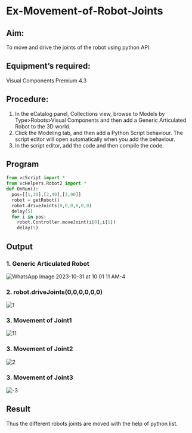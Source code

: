 # Ex-Movement-of-Robot-Joints
## Aim:  
To move and drive the joints of the robot using python API.

## Equipment’s required:

Visual Components Premium 4.3

## Procedure:

1. 	In the eCatalog panel, Collections view, browse to Models by Type>Robots>Visual Components and then add a Generic Articulated Robot to the 3D world.
2. 	Click the Modeling tab, and then add a Python Script behaviour. The script editor will open automatically when you add the behaviour.
3. 	In the script editor, add the code and then compile the code.

## Program
```python
from vcScript import *
from vcHelpers.Robot2 import *
def OnRun():
  pos=[[1,30],[2,40],[3,90]]
  robot = getRobot()
  robot.driveJoints(0,0,0,0,0,0)
  delay(5)
  for i in pos:
    robot.Controller.moveJoint(i[0],i[1])
    delay(5)


```
## Output
### 1. Generic Articulated Robot
![WhatsApp Image 2023-10-31 at 10 01 11 AM-4](https://github.com/Kishorekumar22060/Movement-of-Robot-Joints/assets/141472136/568632b9-1d2c-4820-b625-37982359579c)


### 2. robot.driveJoints(0,0,0,0,0,0)
![1](https://github.com/Kishorekumar22060/Movement-of-Robot-Joints/assets/141472136/1b03d002-5ad1-4348-885c-3b34160d9255)


### 3. Movement of Joint1
![11](https://github.com/Kishorekumar22060/Movement-of-Robot-Joints/assets/141472136/f38a3bee-666e-4407-bcfc-2fe7f996d45c)


### 3. Movement of Joint2
![2](https://github.com/Kishorekumar22060/Movement-of-Robot-Joints/assets/141472136/20873521-bc15-470c-afab-53073b4e5341)


### 3. Movement of Joint3
![-3](https://github.com/Kishorekumar22060/Movement-of-Robot-Joints/assets/141472136/dcc7620e-364a-4cc0-9559-9cb70ebe75fc)


## Result 
Thus the different robots joints are moved with the help of python list.


